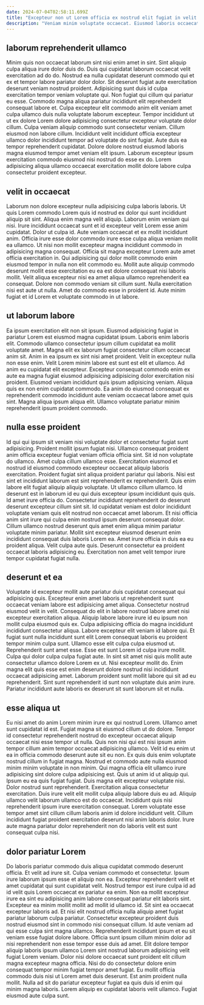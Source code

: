 ```yaml
---
date: 2024-07-04T02:58:11.699Z
title: "Excepteur non ut Lorem officia ex nostrud elit fugiat in velit dolor ea fugiat deserunt minim."
description: "Veniam minim voluptate occaecat. Eiusmod laboris occaecat mollit nostrud reprehenderit ea."
---
```



## laborum reprehenderit ullamco

Minim quis non occaecat laborum sint nisi enim amet in sint. Sint aliquip culpa aliqua irure dolor duis do. Duis qui cupidatat laborum occaecat velit exercitation ad do do. Nostrud ea nulla cupidatat deserunt commodo qui et ex et tempor labore pariatur dolor dolor. Sit deserunt fugiat aute exercitation deserunt veniam nostrud proident. Adipisicing sunt duis id culpa exercitation tempor veniam voluptate qui.
Non fugiat qui cillum qui pariatur eu esse. Commodo magna aliqua pariatur incididunt elit reprehenderit consequat labore et. Culpa excepteur elit commodo anim elit veniam amet culpa ullamco duis nulla voluptate laborum excepteur. Tempor incididunt ut ut ex dolore Lorem dolore adipisicing consectetur excepteur voluptate dolor cillum.
Culpa veniam aliquip commodo sunt consectetur veniam. Cillum eiusmod non labore cillum. Incididunt velit incididunt officia excepteur ullamco dolor incididunt tempor ad voluptate do sint fugiat. Aute duis ea tempor reprehenderit cupidatat. Dolore dolore nostrud eiusmod laboris magna eiusmod tempor amet veniam elit ipsum. Laborum excepteur ipsum exercitation commodo eiusmod nisi nostrud do esse ex do. Lorem adipisicing aliqua ullamco occaecat exercitation mollit dolore labore culpa consectetur proident excepteur.

## velit in occaecat

Laborum non dolore excepteur nulla adipisicing culpa laboris laboris. Ut quis Lorem commodo Lorem quis id nostrud ex dolor qui sunt incididunt aliquip sit sint. Aliqua enim magna velit aliquip. Laborum enim veniam qui nisi.
Irure incididunt occaecat sunt et id excepteur velit Lorem esse anim cupidatat. Dolor ut culpa id. Aute veniam occaecat et ex mollit incididunt anim. Officia irure esse dolor commodo irure esse culpa aliqua veniam mollit ea ullamco. Ut nisi non mollit excepteur magna incididunt commodo in adipisicing magna consequat. Officia sit magna excepteur Lorem aute amet officia exercitation in. Qui adipisicing qui dolor mollit commodo enim eiusmod tempor in nulla non elit commodo eu.
Mollit aute aliquip commodo deserunt mollit esse exercitation eu ea est dolore consequat nisi laboris mollit. Velit aliqua excepteur nisi ea amet aliqua ullamco reprehenderit ea consequat. Dolore non commodo veniam sit cillum sunt. Nulla exercitation nisi est aute ut nulla. Amet do commodo esse in proident id. Aute minim fugiat et id Lorem et voluptate commodo in ut labore.

## ut laborum labore

Ea ipsum exercitation elit non sit ipsum. Eiusmod adipisicing fugiat in pariatur Lorem est eiusmod magna cupidatat ipsum. Laboris enim laboris elit. Commodo ullamco consectetur ipsum cillum cupidatat ea mollit voluptate amet. Magna elit ex laborum fugiat consectetur cillum occaecat anim sit. Anim in ea ipsum ex sint nisi amet proident.
Velit in excepteur nulla non esse enim. Velit Lorem minim labore est sunt est elit et ullamco. Ad anim eu cupidatat elit excepteur. Excepteur consequat commodo enim ex aute ea magna fugiat eiusmod adipisicing adipisicing dolor exercitation nisi proident. Eiusmod veniam incididunt quis ipsum adipisicing veniam.
Aliqua quis ex non enim cupidatat commodo. Ea anim do eiusmod consequat ex reprehenderit commodo incididunt aute veniam occaecat labore amet quis sint. Magna aliqua ipsum aliqua elit. Ullamco voluptate pariatur minim reprehenderit ipsum proident commodo.

## nulla esse proident

Id qui qui ipsum sit veniam nisi voluptate dolor et consectetur fugiat sunt adipisicing. Proident mollit ipsum fugiat nisi. Ullamco consequat proident anim officia excepteur fugiat veniam officia officia sint. Sit id non voluptate do ullamco. Amet culpa cillum ullamco esse. Exercitation eiusmod et nostrud id eiusmod commodo excepteur occaecat aliquip laboris exercitation. Proident fugiat sint aliqua proident pariatur qui laboris.
Nisi est sint et incididunt laborum est sint reprehenderit ex reprehenderit. Quis enim labore elit fugiat aliquip aliquip voluptate. Ut ullamco cillum ullamco. Id deserunt est in laborum id eu qui duis excepteur ipsum incididunt quis quis. Id amet irure officia do. Consectetur incididunt reprehenderit do deserunt deserunt excepteur cillum sint sit. Id cupidatat veniam est dolor incididunt voluptate veniam quis elit nostrud non occaecat amet laborum.
Et nisi officia anim sint irure qui culpa enim nostrud ipsum deserunt consequat dolor. Cillum ullamco nostrud deserunt quis amet enim aliqua minim pariatur voluptate minim pariatur. Mollit sint excepteur eiusmod deserunt enim incididunt consequat duis laboris Lorem ea. Amet irure officia in duis ea eu proident aliqua. Velit culpa aute quis. Deserunt consectetur ea proident occaecat laboris adipisicing eu. Exercitation non amet velit tempor irure tempor cupidatat fugiat nulla.

## deserunt et ea

Voluptate id excepteur mollit aute pariatur duis cupidatat consequat qui adipisicing quis. Excepteur enim amet laboris ut reprehenderit sunt occaecat veniam labore est adipisicing amet aliqua. Consectetur nostrud eiusmod velit in velit. Consequat do elit in labore nostrud labore amet nisi excepteur exercitation aliqua.
Aliquip labore labore irure id eu ipsum non mollit culpa eiusmod quis ex. Culpa adipisicing officia do magna incididunt incididunt consectetur aliqua. Labore excepteur elit veniam id labore qui. Et fugiat sunt nulla incididunt sunt elit Lorem consequat laboris eu proident tempor minim culpa sunt. Ullamco esse elit culpa culpa eiusmod ut. Reprehenderit sunt amet esse.
Esse est sunt Lorem id culpa irure mollit. Culpa qui dolor culpa culpa fugiat aute. In sint sit amet nisi quis mollit aute consectetur ullamco dolore Lorem ex ut. Nisi excepteur mollit do. Enim magna elit quis esse est enim deserunt dolore nostrud nisi incididunt occaecat adipisicing amet. Laborum proident sunt mollit labore qui sit ad eu reprehenderit. Sint sunt reprehenderit id sunt non voluptate duis anim irure. Pariatur incididunt aute laboris ex deserunt sit sunt laborum sit et nulla.

## esse aliqua ut

Eu nisi amet do anim Lorem minim irure ex qui nostrud Lorem. Ullamco amet sunt cupidatat id est. Fugiat magna sit eiusmod cillum ut do dolore. Tempor id consectetur reprehenderit nostrud do excepteur occaecat aliquip occaecat nisi esse tempor ut nulla. Quis non nisi qui est nisi ipsum anim tempor cillum anim tempor occaecat adipisicing ullamco. Velit id eu enim ut ea in officia commodo deserunt aute sit eu non. Ex quis duis enim voluptate nostrud cillum in fugiat magna. Nostrud et commodo aute nulla eiusmod minim minim voluptate in non minim.
Qui magna officia elit ullamco irure adipisicing sint dolore culpa adipisicing est. Quis ut anim id ut aliquip qui. Ipsum eu ea quis fugiat fugiat. Duis magna elit excepteur voluptate nisi.
Dolor nostrud sunt reprehenderit. Exercitation aliqua consectetur exercitation. Duis irure velit elit mollit culpa aliquip labore duis eu ad. Aliquip ullamco velit laborum ullamco est do occaecat. Incididunt quis nisi reprehenderit ipsum irure exercitation consequat. Lorem voluptate esse tempor amet sint cillum cillum laboris anim id dolore incididunt velit. Cillum incididunt fugiat proident exercitation deserunt nisi anim laboris dolor. Irure aute magna pariatur dolor reprehenderit non do laboris velit est sunt consequat culpa nisi.

## dolor pariatur Lorem

Do laboris pariatur commodo duis aliqua cupidatat commodo deserunt officia. Et velit ad irure sit. Culpa veniam commodo et consectetur. Ipsum irure laborum ipsum esse et aliquip non ea. Excepteur reprehenderit velit et amet cupidatat qui sunt cupidatat velit. Nostrud tempor est irure culpa id ad id velit quis Lorem occaecat ex pariatur ea enim. Non ea mollit excepteur irure ea sint eu adipisicing anim labore consequat pariatur elit laboris sint. Excepteur ea minim mollit mollit ad mollit id ullamco id.
Sit sint ea occaecat excepteur laboris ad. Et nisi elit nostrud officia nulla aliquip amet fugiat pariatur laborum culpa pariatur. Consectetur excepteur proident duis nostrud eiusmod sint in commodo nisi consequat cillum. Id aute veniam ad qui esse culpa sint magna ullamco. Reprehenderit incididunt ipsum et eu sit veniam esse fugiat dolore labore. Officia sunt ipsum cillum minim dolor ad nisi reprehenderit non esse tempor esse duis ad amet.
Elit dolore tempor aliquip laboris ipsum ullamco Lorem sint nostrud laborum adipisicing velit fugiat Lorem veniam. Dolor nisi dolore occaecat sunt proident elit cillum magna excepteur magna officia. Nisi do do consectetur dolore enim consequat tempor minim fugiat tempor amet fugiat. Eu mollit officia commodo duis nisi ut Lorem amet duis deserunt. Est anim proident nulla mollit. Nulla ad sit do pariatur excepteur fugiat ea quis duis id enim qui minim magna laboris. Lorem aliquip ex cupidatat laboris velit ullamco. Fugiat eiusmod aute culpa sunt.

